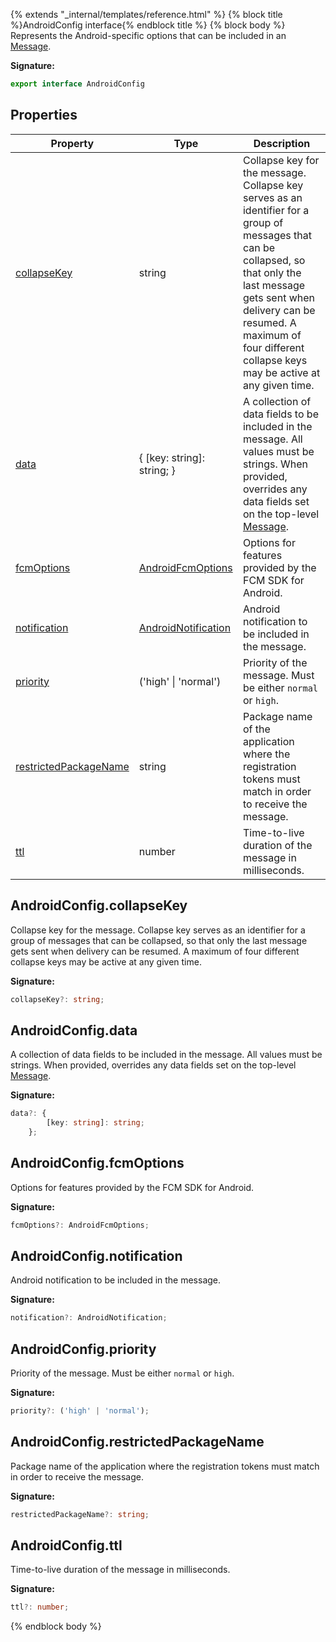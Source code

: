 {% extends "_internal/templates/reference.html" %}
{% block title %}AndroidConfig interface{% endblock title %}
{% block body %}
Represents the Android-specific options that can be included in an [Message](./firebase-admin.messaging.md#message)<!-- -->.

<b>Signature:</b>

```typescript
export interface AndroidConfig 
```

## Properties

|  Property | Type | Description |
|  --- | --- | --- |
|  [collapseKey](./firebase-admin.messaging.androidconfig.md#androidconfigcollapsekey) | string | Collapse key for the message. Collapse key serves as an identifier for a group of messages that can be collapsed, so that only the last message gets sent when delivery can be resumed. A maximum of four different collapse keys may be active at any given time. |
|  [data](./firebase-admin.messaging.androidconfig.md#androidconfigdata) | { \[key: string\]: string; } | A collection of data fields to be included in the message. All values must be strings. When provided, overrides any data fields set on the top-level [Message](./firebase-admin.messaging.md#message)<!-- -->. |
|  [fcmOptions](./firebase-admin.messaging.androidconfig.md#androidconfigfcmoptions) | [AndroidFcmOptions](./firebase-admin.messaging.androidfcmoptions.md#androidfcmoptions_interface) | Options for features provided by the FCM SDK for Android. |
|  [notification](./firebase-admin.messaging.androidconfig.md#androidconfignotification) | [AndroidNotification](./firebase-admin.messaging.androidnotification.md#androidnotification_interface) | Android notification to be included in the message. |
|  [priority](./firebase-admin.messaging.androidconfig.md#androidconfigpriority) | ('high' \| 'normal') | Priority of the message. Must be either <code>normal</code> or <code>high</code>. |
|  [restrictedPackageName](./firebase-admin.messaging.androidconfig.md#androidconfigrestrictedpackagename) | string | Package name of the application where the registration tokens must match in order to receive the message. |
|  [ttl](./firebase-admin.messaging.androidconfig.md#androidconfigttl) | number | Time-to-live duration of the message in milliseconds. |

## AndroidConfig.collapseKey

Collapse key for the message. Collapse key serves as an identifier for a group of messages that can be collapsed, so that only the last message gets sent when delivery can be resumed. A maximum of four different collapse keys may be active at any given time.

<b>Signature:</b>

```typescript
collapseKey?: string;
```

## AndroidConfig.data

A collection of data fields to be included in the message. All values must be strings. When provided, overrides any data fields set on the top-level [Message](./firebase-admin.messaging.md#message)<!-- -->.

<b>Signature:</b>

```typescript
data?: {
        [key: string]: string;
    };
```

## AndroidConfig.fcmOptions

Options for features provided by the FCM SDK for Android.

<b>Signature:</b>

```typescript
fcmOptions?: AndroidFcmOptions;
```

## AndroidConfig.notification

Android notification to be included in the message.

<b>Signature:</b>

```typescript
notification?: AndroidNotification;
```

## AndroidConfig.priority

Priority of the message. Must be either `normal` or `high`<!-- -->.

<b>Signature:</b>

```typescript
priority?: ('high' | 'normal');
```

## AndroidConfig.restrictedPackageName

Package name of the application where the registration tokens must match in order to receive the message.

<b>Signature:</b>

```typescript
restrictedPackageName?: string;
```

## AndroidConfig.ttl

Time-to-live duration of the message in milliseconds.

<b>Signature:</b>

```typescript
ttl?: number;
```
{% endblock body %}
